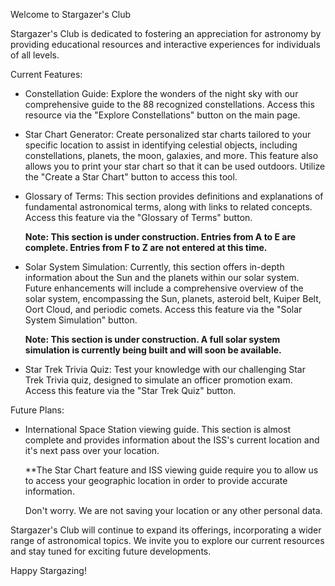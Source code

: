 Welcome to Stargazer's Club

Stargazer's Club is dedicated to fostering an appreciation for astronomy by providing educational
resources and interactive experiences for individuals of all levels.

Current Features:

- Constellation Guide: Explore the wonders of the night sky with our comprehensive guide to the 88
  recognized constellations. Access this resource via the "Explore Constellations" button on the main page.
  
- Star Chart Generator: Create personalized star charts tailored to your specific location to assist in
  identifying celestial objects, including constellations, planets, the moon, galaxies, and more. This
  feature also allows you to print your star chart so that it can be used outdoors. Utilize the "Create a
   Star Chart" button to access this tool.
  
- Glossary of Terms: This section provides definitions and explanations of fundamental astronomical terms,
  along with links to related concepts. Access this feature via the "Glossary of Terms" button.

   **Note: This section is under construction. Entries from A to E are complete. Entries from F to Z are
  not entered at this time.**
  
- Solar System Simulation: Currently, this section offers in-depth information about the Sun and the
  planets within our solar system. Future enhancements will include a comprehensive overview of the solar
  system, encompassing the Sun, planets, asteroid belt, Kuiper Belt, Oort Cloud, and periodic comets.
  Access this feature via the "Solar System Simulation" button.

  **Note: This section is under construction. A full solar system simulation is currently being built and
  will soon be available.**
  
- Star Trek Trivia Quiz: Test your knowledge with our challenging Star Trek Trivia quiz, designed to
  simulate an officer promotion exam. Access this feature via the "Star Trek Quiz" button.
  
Future Plans:
- International Space Station viewing guide. This section is almost complete and provides information
  about the ISS's current location and it's next pass over your location. 

  **The Star Chart feature and ISS viewing guide require you to allow us to access your geographic location
    in order to provide accurate information.

  Don't worry. We are not saving your location or any other personal data.
  
Stargazer's Club will continue to expand its offerings, incorporating a wider range of astronomical
topics. We invite you to explore our current resources and stay tuned for exciting future developments.

Happy Stargazing!
